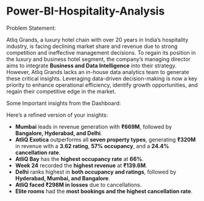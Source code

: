 # Power-BI-Hospitality-Analysis

Problem Statement:

Atliq Grands, a luxury hotel chain with over 20 years in India’s hospitality industry, is facing declining market share and revenue due to strong competition and ineffective management decisions. To regain its position in the luxury and business hotel segment, the company’s managing director aims to integrate **Business and Data Intelligence** into their strategy. However, Atliq Grands lacks an in-house data analytics team to generate these critical insights. Leveraging data-driven decision-making is now a key priority to enhance operational efficiency, identify growth opportunities, and regain their competitive edge in the market.

Some Important insights from the Dashboard:

Here’s a refined version of your insights:  

- **Mumbai** leads in revenue generation with **₹669M**, followed by **Bangalore, Hyderabad, and Delhi**.  
- **AtliQ Exotica** outperforms all **seven property types**, generating **₹320M** in revenue with a **3.62 rating**, **57% occupancy**, and a **24.4% cancellation rate**.  
- **AtliQ Bay** has the **highest occupancy rate** at **66%**.  
- **Week 24** recorded the **highest revenue** at **₹139.6M**.  
- **Delhi** ranks highest in **both occupancy and ratings**, followed by **Hyderabad, Mumbai, and Bangalore**.  
- **AtliQ faced ₹298M in losses** due to cancellations.  
- **Elite rooms** had the **most bookings and the highest cancellation rate**.  
